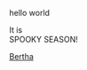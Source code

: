 
<html>
<head>
  
</head>
<body>
  <p> hello world </p> 
  <p> It is </br > SPOOKY SEASON! </p>
  <a href="http://www.youtube.com">Bertha<a/>
</body>
  </html>
